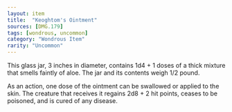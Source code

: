 ```yaml
---
layout: item
title:  "Keoghtom's Ointment"
sources: [DMG.179]
tags: [wondrous, uncommon]
category: "Wondrous Item"
rarity: "Uncommon"
---
```


This glass jar, 3 inches in diameter, contains 1d4 + 1 doses of a thick mixture that smells faintly of aloe. The jar and its contents weigh 1/2 pound.

As an action, one dose of the ointment can be swallowed or applied to the skin. The creature that receives it regains 2d8 + 2 hit points, ceases to be poisoned, and is cured of any disease.
